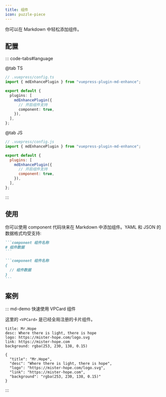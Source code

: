 ```yaml
---
title: 组件
icon: puzzle-piece
---
```


你可以在 Markdown 中轻松添加组件。

<!-- more -->

## 配置

::: code-tabs#language

@tab TS

```ts {8}
// .vuepress/config.ts
import { mdEnhancePlugin } from "vuepress-plugin-md-enhance";

export default {
  plugins: [
    mdEnhancePlugin({
      // 开启组件支持
      component: true,
    }),
  ],
};
```

@tab JS

```js {8}
// .vuepress/config.js
import { mdEnhancePlugin } from "vuepress-plugin-md-enhance";

export default {
  plugins: [
    mdEnhancePlugin({
      // 开启组件支持
      component: true,
    }),
  ],
};
```

:::

<!-- #region after -->

## 使用

你可以使用 component 代码块来在 Markdown 中添加组件。YAML 和 JSON 的数据格式均受支持:

````md
```component 组件名称
# 组件数据
```

```component 组件名称
{
  // 组件数据
}
```
````

## 案例

::: md-demo 快速使用 VPCard 组件

这里的 `<VPCard>` 是已经全局注册的卡片组件。

```component VPCard
title: Mr.Hope
desc: Where there is light, there is hope
logo: https://mister-hope.com/logo.svg
link: https://mister-hope.com
background: rgba(253, 230, 138, 0.15)
```

```component VPCard
{
  "title": "Mr.Hope",
  "desc": "Where there is light, there is hope",
  "logo": "https://mister-hope.com/logo.svg",
  "link": "https://mister-hope.com",
  "background": "rgba(253, 230, 138, 0.15)"
}
```

:::

<!-- #endregion after -->
